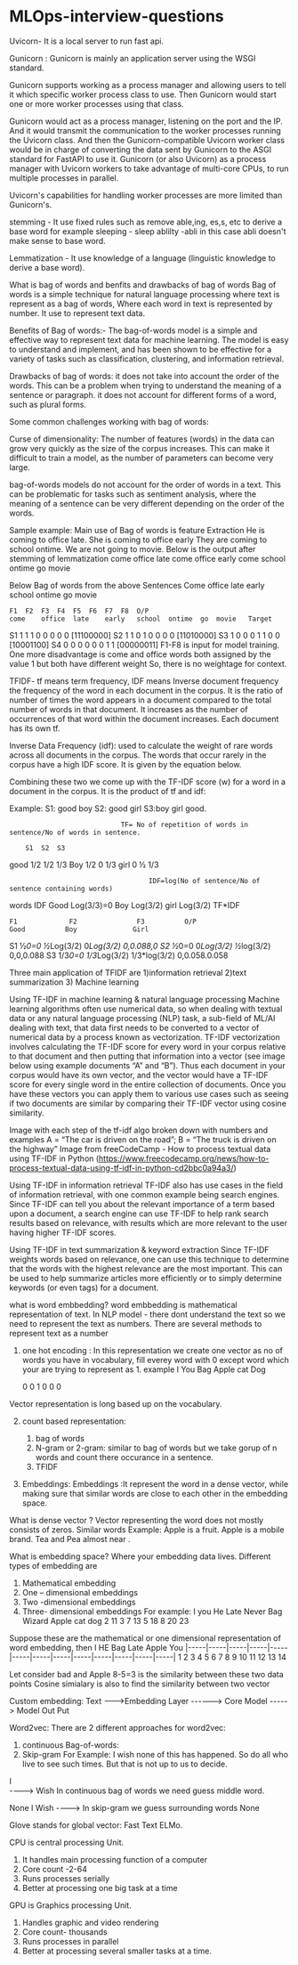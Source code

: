 # MLOps-interview-questions
Uvicorn- It is a local server to run fast api.

Gunicorn :
Gunicorn is mainly an application server using the WSGI standard.

Gunicorn supports working as a process manager and allowing users to tell it which specific worker process class to use. Then Gunicorn would start one or more worker processes using that class.

Gunicorn would act as a process manager, listening on the port and the IP. And it would transmit the communication to the worker processes running the Uvicorn class.
And then the Gunicorn-compatible Uvicorn worker class would be in charge of converting the data sent by Gunicorn to the ASGI standard for FastAPI to use it.
Gunicorn (or also Uvicorn) as a process manager with Uvicorn workers to take advantage of multi-core CPUs, to run multiple processes in parallel.

Uvicorn's capabilities for handling worker processes are more limited than Gunicorn's.


stemming - It use fixed rules such as remove able,ing, es,s, etc to derive a base word
   for example sleeping - sleep
               ablilty -abli in this case abli doesn't make sense to base word.
               
Lemmatization - It use knowledge of a language (linguistic knowledge to derive a base word).

What is bag of words and benfits and drawbacks of bag of words
Bag of words is a simple technique for natural language processing where text is represent as a bag of words, Where each word in text is represented by number.
It use to represent text data.

Benefits of Bag of words:-
The bag-of-words model is a simple and effective way to represent text data for machine learning. The model is easy to understand and implement, and has been shown to be effective for a variety of tasks such as classification, clustering, and information retrieval.

Drawbacks of bag of words:
   it does not take into account the order of the words. This can be a problem when trying to understand the meaning of a sentence or paragraph. 
   it does not account for different forms of a word, such as plural forms.
   
Some common challenges working with bag of words:

Curse of dimensionality: The number of features (words) in the data can grow very quickly as the size of the corpus increases. This can make it difficult to train a model, as the number of parameters can become very large.

bag-of-words models do not account for the order of words in a text. This can be problematic for tasks such as sentiment analysis, where the meaning of a sentence can be very different depending on the order of the words.

Sample example:
Main use of Bag of words is feature Extraction
He is coming to office late.
She is coming to office early
They are coming to school ontime.
We are not going to movie.
Below is the output after stemming of lemmatization
come office late
come office early
come school ontime
go movie

Below Bag of words from the above Sentences
Come office late early school ontime go movie

	F1	F2	F3	F4	F5	F6	F7	F8	O/P
	come	office	late	early	school	ontime	go	movie	Target
S1	1	1	1	0	0	0	0	0	[11100000]
S2	1	1	0	1	0	0	0	0	[11010000]
S3	1	0	0	0	1	1	0	0	[10001100]
S4	0	0	0	0	0	0	1	1	[00000011]
F1-F8 is input for model training.
One more disadvantage is come and office words both assigned by the value 1 but both have different weight 
So, there is no weightage for context.

TFIDF-  tf means term frequency, IDF means Inverse document frequency
the frequency of the word in each document in the corpus. It is the ratio of number of times the word appears in a document compared to the total number of words in that document. It increases as the number of occurrences of that word within the document increases. Each document has its own tf.
 
Inverse Data Frequency (idf): used to calculate the weight of rare words across all documents in the corpus. The words that occur rarely in the corpus have a high IDF score. It is given by the equation below.
 
Combining these two we come up with the TF-IDF score (w) for a word in a document in the corpus. It is the product of tf and idf:
  
Example:
S1: good boy
S2: good girl
S3:boy girl good.

                                TF= No of repetition of words in sentence/No of words in sentence.
								
	    S1	S2	S3
good	1/2	1/2	1/3
Boy	    1/2	0	1/3
girl	0	½	1/3

                                       IDF=log(No of sentence/No of sentence containing words)
words	IDF
Good	Log(3/3)=0
Boy	Log(3/2)
girl	Log(3/2)
                                                   TF*IDF
												   
	F1	           F2	            F3	        O/P
	Good	      Boy        	   Girl	
S1	½*0=0	    ½*Log(3/2)	    0*Log(3/2)	    0,0.088,0
S2	½*0=0	    0*Log(3/2)	    ½*log(3/2)	    0,0,0.088
S3	1/3*0=0 	1/3*Log(3/2)	1/3*log(3/2)	0,0.058.0.058


Three main application of TFIDF are
 1)information retrieval
 2)text summarization
 3) Machine learning

Using TF-IDF in machine learning & natural language processing
Machine learning algorithms often use numerical data, so when dealing with textual data or any natural language processing (NLP) task, a sub-field of ML/AI dealing with text, that data first needs to be converted to a vector of numerical data by a process known as vectorization. TF-IDF vectorization involves calculating the TF-IDF score for every word in your corpus relative to that document and then putting that information into a vector (see image below using example documents “A” and “B”). Thus each document in your corpus would have its own vector, and the vector would have a TF-IDF score for every single word in the entire collection of documents. Once you have these vectors you can apply them to various use cases such as seeing if two documents are similar by comparing their TF-IDF vector using cosine similarity.

Image with each step of the tf-idf algo broken down with numbers and examples
A = “The car is driven on the road”; B = “The truck is driven on the highway” Image from freeCodeCamp - How to process textual data using TF-IDF in Python (https://www.freecodecamp.org/news/how-to-process-textual-data-using-tf-idf-in-python-cd2bbc0a94a3/)

Using TF-IDF in information retrieval
TF-IDF also has use cases in the field of information retrieval, with one common example being search engines. Since TF-IDF can tell you about the relevant importance of a term based upon a document, a search engine can use TF-IDF to help rank search results based on relevance, with results which are more relevant to the user having higher TF-IDF scores.

Using TF-IDF in text summarization & keyword extraction
Since TF-IDF weights words based on relevance, one can use this technique to determine that the words with the highest relevance are the most important. This can be used to help summarize articles more efficiently or to simply determine keywords (or even tags) for a document.

what is word embbedding?
word embbedding is mathematical representation of text.
In NLP model - there dont understand the text so we need to represent the text as numbers.
There are several methods to represent text as a number
1) one hot encoding : In this representation we create one vector as no of words you have in vocabulary, fill everey word with 0 except word which your are trying to represent as 1.
   example
   I	You	Bag	Apple	cat	Dog
   
   0	0	1	0	0	0

Vector representation is long based up on the vocabulary.


2) count based representation:
   1) bag of words
   2) N-gram or 2-gram: similar to bag of words but we take  gorup of n words and count there occurance in a sentence.
   3) TFIDF

   
3) Embeddings:
   Embeddings :It represent the word in a dense vector, while making sure that similar words are close to each other in the embedding space.

What is dense vector ?
Vector representing the word does not mostly consists of zeros.
Similar words
Example:
Apple  is a fruit.
Apple is a mobile brand.
Tea and Pea almost near .

What is embedding space?
Where your embedding data lives.
Different types of embedding are 
1)	Mathematical embedding
2)	One – dimensional embeddings
3)	Two -dimensional embeddings
4)	Three- dimensional embeddings
For example:
I   you   He    Late    Never   Bag   Wizard    Apple   cat   dog
2   11     3     7     13        5      18         8     20    23

Suppose these are the mathematical or one dimensional representation of word embedding, then
      I     HE         Bag        Late  Apple              You
|-----|-----|-----|-----|-----|-----|-----|-----|-----|-----|-----|-----|-----|
1     2     3     4     5     6     7     8     9     10    11    12    13    14

Let consider bad and Apple 
8-5=3 is  the similarity between these two data points
Cosine simialary is also to find the similarity between  two vector

Custom embedding:
Text   --->Embedding Layer ------>  Core Model ----->   Model Out Put

Word2vec:
There are 2 different approaches for word2vec:
1)	continuous Bag-of-words:
2)	Skip-gram
For Example:
I wish none of this has happened. So do all who live to see such times. But that  is not up to us to decide.

I   
        ---->   Wish       In continuous bag of words  we need guess middle word.

 None
                I
Wish      ---->             In skip-gram we guess surrounding  words
                None

Glove stands for global vector:
Fast Text
ELMo.

CPU is central processing Unit.
1)	It handles main processing function of a computer
2)	Core count -2-64 
3)	Runs processes serially
4)	Better at processing one big task at a time

GPU is Graphics processing Unit.
1)	Handles graphic and video rendering
2)	Core count- thousands
3)	Runs processes in parallel
4)	Better at processing several smaller tasks at a time.


   


